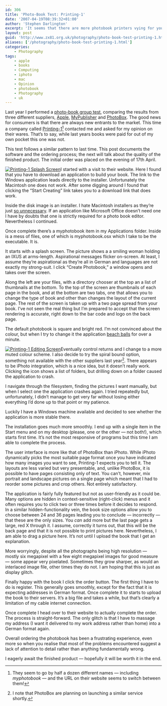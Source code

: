 ```yaml
---
id: 306
title: 'Photo-Book Test: Printing-1'
date: '2007-04-19T08:39:32+01:00'
author: 'Stephen Darlington'
excerpt: 'It seems that there are more photobook printers vying for your images and money every day. This is the first of a two part article about Printing-1''s products.'
layout: post
guid: 'http://www.zx81.org.uk/photography/photo-book-test-printing-1.html'
aliases: ['/photography/photo-book-test-printing-1.html']
categories:
    - Photography
tags:
    - apple
    - books
    - Computing
    - iphoto
    - mac
    - Opinion
    - photobook
    - Photography
    - uk
---
```


Last year I performed a [photo-book group test](/photography/photo-book-group-test-part-1.html "Group test ordering processes"), comparing the results from three different suppliers, [Apple](/photography/photo-book-group-test-part-3.html), [MyPublisher](/photography/photo-book-group-test-part-4.html) and [PhotoBox](/photography/photo-book-group-test-part-2.html). The good news for consumers is that there are always new entrants to the market. This time a company called [Printing-1](http://www.photo-book-printing.co.uk/ "Printing-1")[^1] contacted me and asked for my opinion on their wares. That’s to say, while last years books were paid for out of my own pocket this one was not.

This test follows a similar pattern to last time. This post documents the software and the ordering process; the next will talk about the quality of the finished product. The initial order was placed on the evening of 17th April.

[![Printing-1 Splash Screen](https://i0.wp.com/www.zx81.org.uk/wp-content/uploads/2007/04/splash.thumbnail.JPG)](/photography/photo-book-test-printing-1.html/printing-1-splash-screen/ "Printing-1 Splash Screen")I started with a visit to their website. Here I found that you have to download an application to build your book. The link to the Windows application leads directly to the installer. Unfortunately the Macintosh one does not work. After some digging around I found that clicking the “Start Creating” link takes you to a download link that does work.

Inside the disk image is an installer. I hate Macintosh installers as they’re just [so unnecessary](http://www.noodlesoft.com/blog/2007/04/15/a-modest-proposal-a-new-way-to-install/). If an application like Microsoft Office doesn’t need one I have by doubts that one is strictly required for a photo book editor. Nevertheless I continued.

Once complete there’s a myphotobook item in my Applications folder. Inside is a mess of files, one of which is myphotobook.osx which I take to be the executable. It is.

It starts with a splash screen. The picture shows a a smiling woman holding an IXUS at arms-length. Aspirational messages flicker on-screen. At least, I assume they’re aspirational as they’re all in German and languages are not exactly my strong-suit. I click “Create Photobook,” a window opens and takes over the screen.

Along the left are your files, with a directory chooser at the top an a list of thumbnails at the bottom. To the top of the screen are thumbnails of each page in the book, and at the bottom are two tabs, one that allows you to change the type of book and other than changes the layout of the current page. The rest of the screen is taken up with a two page spread from your book. I’ve not seen the real thing but I’m prepared to accept that the screen rendering is accurate, right down to the bar code and logo on the back page.

The default photobook is square and bright red. I’m not convinced about the colour, but when I try to change it the application [beach balls](http://www.thexlab.com/faqs/sbbod.html "Spinning beach ball of death") for over a minute.

[![Printing-1 Editing Screen](https://i0.wp.com/www.zx81.org.uk/wp-content/uploads/2007/04/full.thumbnail.JPG)](/photography/photo-book-test-printing-1.html/printing-1-editing-screen/ "Printing-1 Editing Screen")Eventually control returns and I change to a more muted colour scheme. I also decide to try the spiral bound option, something not available with the other suppliers last year[^2]. There appears to be iPhoto integration, which is a nice idea, but it doesn’t really work. Clicking the icon shows a list of folders, but drilling down on a folder caused the application to crash.

I navigate through the filesystem, finding the pictures I want manually, but when I select one the application crashes again. I tried repeatedly but, unfortunately, I didn’t manage to get very far without losing either everything I’d done up to that point or my patience.

Luckily I have a Windows machine available and decided to see whether the application is more stable there.

The installation goes much more smoothly. I end up with a single item in the Start menu and on my desktop (please, one or the other — not both!), which starts first time. It’s not the most responsive of programs but this time I am able to complete the process.

The user interface is more like that of PhotoBox than iPhoto. While iPhoto dynamically picks the most suitable page format once you have indicated how many images you want to see, Printing-1 expects you to tell it. The layouts are less varied but very presentable, and, unlike PhotoBox, it is possible to have pages consisting only of text. You can’t, however, mix portrait and landscape pictures on a single page which meant that I had to reorder some pictures and crop others. Not entirely satisfactory.

The application is fairly fully featured but not as user-friendly as it could be. Many options are hidden in context-sensitive (right-click) menus and it often requires you to click two or three times before it decides to respond. In a similar hidden-functionality vein, the book size options allow you to choose between 24 and 36 pages leading you to conclude — incorrectly — that these are the only sizes. You *can* add more but the last page gets a large, red X through it. I assume, correctly it turns out, that this will be the back page and that it is not possible to print pictures here. Nevertheless, I am able to drag a picture here. It’s not until I upload the book that I get an explanation.

More worryingly, despite all the photographs being high resolution — mostly six megapixel with a few eight megapixel images for good measure — some appear very pixelated. Sometimes they grow sharper, as would an interlaced image file, other times they do not. I am hoping that this is just as display glitch.

Finally happy with the book I click the order button. The first thing I have to do is register. This generally goes smoothly, except for the fact that it is expecting addresses in German format. Once complete it to starts to upload the book to their servers. It’s a big file and takes a while, but that’s clearly a limitation of my cable internet connection.

Once complete I head over to their website to actually complete the order. The process is straight-forward. The only glitch is that I have to massage my address (I want it delivered to my work address rather than home) into a German format again.

Overall ordering the photobook has been a frustrating experience, even more so when you realise that most of the problems encountered suggest a lack of attention to detail rather than anything fundamentally wrong.

I eagerly await the finished product — hopefully it will be worth it in the end.
[^1]: They seem to go by half a dozen different names — including *myphotobook* — and the URL on their website seems to switch between them!
[^2]: I note that PhotoBox are planning on launching a similar service shortly.
